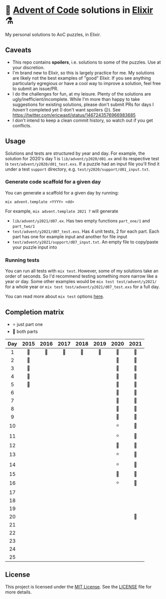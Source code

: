 # 🎄 [Advent of Code](https://adventofcode.com/) solutions in [Elixir](https://elixir-lang.org/) ⚗️

My personal solutions to AoC puzzles, in Elixir.

## Caveats

* This repo contains **spoilers**, i.e. solutions to some of the puzzles. Use at
  your discretion.
* I'm brand new to Elixir, so this is largely practice for me. My solutions are
  likely not the best examples of "good" Elixir. If you see anything
  particularly egregious or have a cool way to improve a solution, feel
  free to submit an issue/PR.
* I do the challenges for fun, at my leisure. Plenty of the solutions are
  ugly/inefficient/incomplete. While I'm more than happy to take suggestions for
  existing solutions, please don't submit PRs for days I _haven't_ completed
  yet (I don't want spoilers 😉). See
  https://twitter.com/ericwastl/status/1467243576966983685
* I don't intend to keep a clean commit history, so watch out if you get
  conflicts.

## Usage

Solutions and tests are structured by year and day.
For example, the solution for 2020's day 1 is `lib/advent/y2020/d01.ex` and
its respective test is `test/advent/y2020/d01_test.exs`. If a puzzle had an
input file you'll find it under a test `support` directory, e.g.
`test/y2020/support/d01_input.txt`.

### Generate code scaffold for a given day

You can generate a scaffold for a given day by running:

```
mix advent.template <YYYY> <dd>
```

For example, `mix advent.template 2021 7` will generate

* `lib/advent/y2021/d07.ex`. Has two empty functions `part_one/1` and
  `part_two/1`
* `test/advent/y2021/d07_test.exs`. Has 4 unit tests, 2 for each part. Each
  part has one for example input and another for file input
* `test/advent/y2021/support/d07_input.txt`. An empty file to copy/paste your
  puzzle input into

### Running tests

You can run all tests with `mix test`. However, some of my solutions take an
order of seconds. So I'd recommend testing something more narrow like a year
or day. Some other examples would be `mix test test/advent/y2021/` for a whole
year or `mix test test/advent/y2021/d07_test.exs` for a full day.

You can read more about `mix test` options
[here](https://hexdocs.pm/mix/1.12/Mix.Tasks.Test.html).

## Completion matrix

* ⭐ just part one
* 🌟 both parts

| Day | 2015 | 2016 | 2017 | 2018 | 2019 | 2020 | 2021 |
| :-: | :--: | :--: | :--: | :--: | :--: | :--: | :--: |
| 1   | 🌟   | 🌟   | 🌟   | 🌟   | 🌟   | 🌟   | 🌟   |
| 2   | 🌟   |      |      |      |      | 🌟   | 🌟   |
| 3   | 🌟   |      |      |      |      | 🌟   | 🌟   |
| 4   | 🌟   |      |      |      |      | 🌟   | 🌟   |
| 5   | 🌟   |      |      |      |      | 🌟   | 🌟   |
| 6   |      |      |      |      |      | 🌟   | 🌟   |
| 7   |      |      |      |      |      | 🌟   | 🌟   |
| 8   |      |      |      |      |      | 🌟   | 🌟   |
| 9   |      |      |      |      |      | 🌟   | 🌟   |
| 10  |      |      |      |      |      | ⭐   | 🌟   |
| 11  |      |      |      |      |      | ⭐   | 🌟   |
| 12  |      |      |      |      |      | 🌟   | 🌟   |
| 13  |      |      |      |      |      | ⭐   | 🌟   |
| 14  |      |      |      |      |      | ⭐   | 🌟   |
| 15  |      |      |      |      |      | 🌟   | 🌟   |
| 16  |      |      |      |      |      | ⭐   | 🌟   |
| 17  |      |      |      |      |      |      |      |
| 18  |      |      |      |      |      |      |      |
| 19  |      |      |      |      |      |      |      |
| 20  |      |      |      |      |      |      | 🌟   |
| 21  |      |      |      |      |      |      |      |
| 22  |      |      |      |      |      |      |      |
| 23  |      |      |      |      |      |      |      |
| 24  |      |      |      |      |      |      |      |
| 25  |      |      |      |      |      |      |      |

## License

This project is licensed under the
[MIT License](https://choosealicense.com/licenses/mit/). See the
[LICENSE](https://github.com/ed-flanagan/advent-of-code-solutions-elixir/blob/main/LICENSE)
file for more details.
